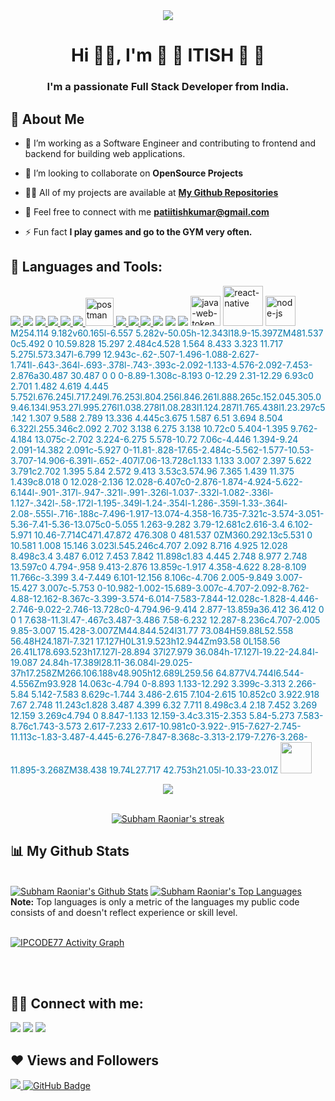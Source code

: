 
<div align='center'> <img  src="https://media.giphy.com/media/fkZukR450RQ1qnGaq9/giphy.gif"></div>

<h1 align="center">Hi 👋👋, I'm 🍧  🎀  ITISH 🎀  🍧</h1>
<h3 align="center">I'm a passionate Full Stack Developer from India.</h3>


## 💫 About Me

- 🙂 I’m working as a Software Engineer and contributing to frontend and backend for building web applications.

- 👯 I’m looking to collaborate on **OpenSource Projects**

- 👨‍💻 All of my projects are available at **[My Github Repositories](https://github.com/IPCODE77?tab=repositories)**

- 💌 Feel free to connect with me **patiitishkumar@gmail.com**

- ⚡ Fun fact **I play games and go to the GYM very often.**

## 🚀 Languages and Tools:


<p align="left"> 
 <a href="https://www.python.org" target="_blank"> <img src="https://img.icons8.com/color/48/000000/python.png"/> </a> 
 <a href="https://devdocs.io/c/" target="_blank"><img src="https://img.icons8.com/nolan/50/c-key.png"/></a>
  <a href="https://developer.mozilla.org/en-US/docs/Web/JavaScript" target="_blank"> <img src="https://img.icons8.com/color/48/000000/javascript.png"/> </a> 
    <a href="https://www.w3.org/html/" target="_blank"> <img src="https://img.icons8.com/color/48/000000/html-5.png"/> </a> 
    <a href="https://www.w3schools.com/css/" target="_blank"> <img src="https://img.icons8.com/color/48/000000/css3.png"/> </a> 
    <a href="https://getbootstrap.com" target="_blank"> <img src="https://img.icons8.com/color/48/000000/bootstrap.png"/> </a>
    <a href="https://postman.com" target="_blank"> <img src="https://www.vectorlogo.zone/logos/getpostman/getpostman-icon.svg" alt="postman" width="45" height="45"/> </a>   
    <a href="https://git-scm.com/" target="_blank"> <img src="https://img.icons8.com/color/48/000000/git.png"/> </a> 
    <a href="https://docs.djangoproject.com/en/4.1/" target="_blank"><img src="https://img.icons8.com/color/48/000000/django.png"/> </a>
    <a href="https://github.com/IPCODE77" target="_blank"> <img src="https://img.icons8.com/color/48/000000/github-2.png"/> </a>
     <a href="https://tailwindcss.com/" target="_blank"><img src="https://img.icons8.com/color/48/000000/tailwindcss.png"/></a>
      <a href="https://www.jetbrains.com/pycharm/learn/" target="_blank"><img src="https://img.icons8.com/color/48/000000/pycharm.png"/></a>
      <a href="https://wordpress.org/" target="_blank"><img src="https://img.icons8.com/color/48/000000/wordpress.png"/></a>
      <a href="https://wordpress.org/" target="_blank"><img width="48" height="48" src="https://img.icons8.com/color/48/java-web-token.png" alt="java-web-token"/></a>
       <a href="https://wordpress.org/" target="_blank"><img width="64" height="64" src="https://img.icons8.com/cute-clipart/64/react-native.png" alt="react-native"/></a>
        <a href="https://wordpress.org/" target="_blank"><img width="48" height="48" src="https://img.icons8.com/fluency/48/node-js.png" alt="node-js"/></a>
        <span class="token" style="color: rgb(0, 119, 170);">M254.114 9.182v60.165l-6.557 5.282v-50.05h-12.343l18.9-15.397ZM481.537 0c5.492 0 10.59.828 15.297 2.484c4.528 1.564 8.433 3.323 11.717 5.275l.573.347l-6.799 12.943c-.62-.507-1.496-1.088-2.627-1.741l-.643-.364l-.693-.378l-.743-.393c-2.092-1.133-4.576-2.092-7.453-2.876a30.487 30.487 0 0 0-8.89-1.308c-8.193 0-12.29 2.31-12.29 6.93c0 2.701 1.482 4.619 4.445 5.752l.676.245l.717.249l.76.253l.804.256l.846.261l.888.265c.152.045.305.09.46.134l.953.27l.995.276l1.038.278l1.08.283l1.124.287l1.765.438l1.23.297c5.142 1.307 9.588 2.789 13.336 4.445c3.675 1.587 6.51 3.694 8.504 6.322l.255.346c2.092 2.702 3.138 6.275 3.138 10.72c0 5.404-1.395 9.762-4.184 13.075c-2.702 3.224-6.275 5.578-10.72 7.06c-4.446 1.394-9.24 2.091-14.382 2.091c-5.927 0-11.81-.828-17.65-2.484c-5.562-1.577-10.53-3.707-14.906-6.391l-.652-.407l7.06-13.728c1.133 1.133 3.007 2.397 5.622 3.791c2.702 1.395 5.84 2.572 9.413 3.53c3.574.96 7.365 1.439 11.375 1.439c8.018 0 12.028-2.136 12.028-6.407c0-2.876-1.874-4.924-5.622-6.144l-.901-.317l-.947-.321l-.991-.326l-1.037-.332l-1.082-.336l-1.127-.342l-.58-.172l-1.195-.349l-1.24-.354l-1.286-.359l-1.33-.364l-2.08-.555l-.716-.188c-7.496-1.917-13.074-4.358-16.735-7.321c-3.574-3.051-5.36-7.41-5.36-13.075c0-5.055 1.263-9.282 3.79-12.681c2.616-3.4 6.102-5.971 10.46-7.714C471.47.872 476.308 0 481.537 0ZM360.292.13c5.531 0 10.581 1.008 15.146 3.023l.545.246c4.707 2.092 8.716 4.925 12.028 8.498c3.4 3.487 6.012 7.453 7.842 11.898c1.83 4.445 2.748 8.977 2.748 13.597c0 4.794-.958 9.413-2.876 13.859c-1.917 4.358-4.622 8.28-8.109 11.766c-3.399 3.4-7.449 6.101-12.156 8.106c-4.706 2.005-9.849 3.007-15.427 3.007c-5.753 0-10.982-1.002-15.689-3.007c-4.707-2.092-8.762-4.88-12.162-8.367c-3.399-3.574-6.014-7.583-7.844-12.028c-1.828-4.446-2.746-9.022-2.746-13.728c0-4.794.96-9.414 2.877-13.859a36.412 36.412 0 0 1 7.638-11.3l.47-.467c3.487-3.486 7.58-6.232 12.287-8.236c4.707-2.005 9.85-3.007 15.428-3.007ZM44.844.524l31.77 73.084H59.88L52.558 56.48H24.187l-7.321 17.127H0L31.9.523h12.944Zm93.58 0L158.56 26.41L178.693.523h17.127l-28.894 37l27.979 36.084h-17.127l-19.22-24.84l-19.087 24.84h-17.389l28.11-36.084l-29.025-37h17.258ZM266.106.188v48.905h12.689L259.56 64.877V4.744l6.544-4.556Zm93.928 14.063c-4.794 0-8.893 1.133-12.292 3.399c-3.313 2.266-5.84 5.142-7.583 8.629c-1.744 3.486-2.615 7.104-2.615 10.852c0 3.922.918 7.67 2.748 11.243c1.828 3.487 4.399 6.32 7.711 8.498c3.4 2.18 7.452 3.269 12.159 3.269c4.794 0 8.847-1.133 12.159-3.4c3.315-2.353 5.84-5.273 7.583-8.76c1.743-3.573 2.617-7.233 2.617-10.981c0-3.922-.915-7.627-2.745-11.113c-1.83-3.487-4.445-6.276-7.847-8.368c-3.313-2.179-7.276-3.268-11.895-3.268ZM38.438 19.74L27.717 42.753h21.05l-10.33-23.01Z</span>
 
 <img src="https://img.icons8.com/external-tal-revivo-shadow-tal-revivo/96/000000/external-elementor-the-wordpress-page-builder-a-simple-intuitive-drag-and-drop-interface-logo-shadow-tal-revivo.png" height="50px" width="50px"/>
      
      
      
      
   

</p>
<div align='center'> <img  src="https://media.tenor.com/UttC4AITYR4AAAAd/full-stack-developer.gif"></div>

<!-- [![React Badge](https://img.shields.io/badge/-React-61DBFB?style=for-the-badge&labelColor=black&logo=react&logoColor=61DBFB)](#)  [![Javascript Badge](https://img.shields.io/badge/-Javascript-F0DB4F?style=for-the-badge&labelColor=black&logo=javascript&logoColor=F0DB4F)](#) [![Typescript Badge](https://img.shields.io/badge/-Typescript-007acc?style=for-the-badge&labelColor=black&logo=typescript&logoColor=007acc)](#) [![Nodejs Badge](https://img.shields.io/badge/-Nodejs-3C873A?style=for-the-badge&labelColor=black&logo=node.js&logoColor=3C873A)](#) [![GraphQL Badge](https://img.shields.io/badge/-GraphQl-e535ab?style=for-the-badge&labelColor=black&logo=node.js&logoColor=e535ab)](#) -->
<br/>

<p align="center">
    <a href="https://github.com/SubhamRaoniar28/github-readme-streak-stats">
        <img title="🔥 Get streak stats for your profile at git.io/streak-stats" alt="Subham Raoniar's streak" src="https://github-readme-streak-stats.herokuapp.com/?user=IPCODE77&theme=black-ice&hide_border=true&stroke=0000&background=060A0CD0"/>
    </a>
</p>

## 📊 My Github Stats

  <br/>
    <a href="https://github.com/IPCODE77/github-readme-stats"><img alt="Subham Raoniar's Github Stats" src="https://github-readme-stats.vercel.app/api?username=IPCODE77&show_icons=true&count_private=true&theme=react&hide_border=true&bg_color=0D1117" /></a>
  <a href="https://github.com/IPCODE77/github-readme-stats"><img alt="Subham Raoniar's Top Languages" src="https://github-readme-stats.vercel.app/api/top-langs/?username=IPCODE77&langs_count=8&count_private=true&layout=compact&theme=react&hide_border=true&bg_color=0D1117" /></a>
  <br/>
  <b>Note:</b> Top languages is only a metric of the languages my public code consists of and doesn't reflect experience or skill level.


<br/>
<br/>

<a href="https://github.com/IPCODE77/github-readme-activity-graph"><img alt="IPCODE77 Activity Graph" src="https://activity-graph.herokuapp.com/graph?username=IPCODE77&bg_color=0D1117&color=5BCDEC&line=5BCDEC&point=FFFFFF&hide_border=true" /></a>

<br/>
<br/>

## 🔗🔗 Connect with me:
<p align="left">

<a href = "https://www.linkedin.com/in/itish-pati-5b065622b/"><img src="https://img.icons8.com/fluent/48/000000/linkedin.png"/></a>
<a href = "https://www.instagram.com/itishkumarpati/?hl=en"><img src="https://img.icons8.com/fluent/48/000000/instagram-new.png"/></a>
<a href = "https://www.youtube.com/channel/UCKEHXMVVtGTGGczHltg8Uxw"><img src="https://img.icons8.com/color/48/000000/youtube-play.png"/></a>

</p>

## ❤️ Views and Followers
<a href="https://github.com/Meghna-DAS/github-profile-views-counter">
    <img src="https://komarev.com/ghpvc/?username=IPCODE77">
</a>
<a href="https://github.com/SubhamRaoniar28?tab=followers"><img src="https://img.shields.io/github/followers/IPCODE77?label=Followers&style=social" alt="GitHub Badge"></a>
